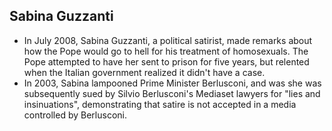 Sabina Guzzanti
---------------

* In July 2008, Sabina Guzzanti, a political satirist, made remarks about how the Pope would go to hell for his treatment of homosexuals. The Pope attempted to have her sent to prison for five years, but relented when the Italian government realized it didn't have a case.
* In 2003, Sabina lampooned Prime Minister Berlusconi, and was she was subsequently sued by Silvio Berlusconi's Mediaset lawyers for "lies and insinuations", demonstrating that satire is not accepted in a media controlled by Berlusconi.
